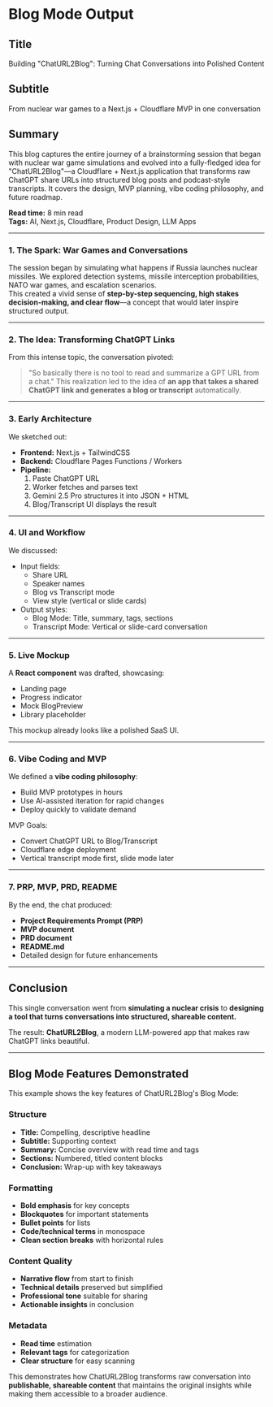 # Blog Mode Output

## Title
Building "ChatURL2Blog": Turning Chat Conversations into Polished Content

## Subtitle
From nuclear war games to a Next.js + Cloudflare MVP in one conversation

## Summary
This blog captures the entire journey of a brainstorming session that began with nuclear war game simulations and evolved into a fully-fledged idea for "ChatURL2Blog"—a Cloudflare + Next.js application that transforms raw ChatGPT share URLs into structured blog posts and podcast-style transcripts. It covers the design, MVP planning, vibe coding philosophy, and future roadmap.

**Read time:** 8 min read  
**Tags:** AI, Next.js, Cloudflare, Product Design, LLM Apps

---

### 1. The Spark: War Games and Conversations
The session began by simulating what happens if Russia launches nuclear missiles. We explored detection systems, missile interception probabilities, NATO war games, and escalation scenarios.  
This created a vivid sense of **step-by-step sequencing, high stakes decision-making, and clear flow**—a concept that would later inspire structured output.

---

### 2. The Idea: Transforming ChatGPT Links
From this intense topic, the conversation pivoted:
> "So basically there is no tool to read and summarize a GPT URL from a chat."
This realization led to the idea of **an app that takes a shared ChatGPT link and generates a blog or transcript** automatically.  

---

### 3. Early Architecture
We sketched out:
- **Frontend:** Next.js + TailwindCSS
- **Backend:** Cloudflare Pages Functions / Workers
- **Pipeline:**
  1. Paste ChatGPT URL
  2. Worker fetches and parses text
  3. Gemini 2.5 Pro structures it into JSON + HTML
  4. Blog/Transcript UI displays the result

---

### 4. UI and Workflow
We discussed:
- Input fields:
  - Share URL
  - Speaker names
  - Blog vs Transcript mode
  - View style (vertical or slide cards)
- Output styles:
  - Blog Mode: Title, summary, tags, sections
  - Transcript Mode: Vertical or slide-card conversation

---

### 5. Live Mockup
A **React component** was drafted, showcasing:
- Landing page
- Progress indicator
- Mock BlogPreview
- Library placeholder

This mockup already looks like a polished SaaS UI.

---

### 6. Vibe Coding and MVP
We defined a **vibe coding philosophy**:
- Build MVP prototypes in hours
- Use AI-assisted iteration for rapid changes
- Deploy quickly to validate demand

MVP Goals:
- Convert ChatGPT URL to Blog/Transcript
- Cloudflare edge deployment
- Vertical transcript mode first, slide mode later

---

### 7. PRP, MVP, PRD, README
By the end, the chat produced:
- **Project Requirements Prompt (PRP)**
- **MVP document**
- **PRD document**
- **README.md**
- Detailed design for future enhancements

---

## Conclusion
This single conversation went from **simulating a nuclear crisis** to **designing a tool that turns conversations into structured, shareable content.**

The result: **ChatURL2Blog**, a modern LLM-powered app that makes raw ChatGPT links beautiful.

---

## Blog Mode Features Demonstrated

This example shows the key features of ChatURL2Blog's Blog Mode:

### **Structure**
- **Title:** Compelling, descriptive headline
- **Subtitle:** Supporting context
- **Summary:** Concise overview with read time and tags
- **Sections:** Numbered, titled content blocks
- **Conclusion:** Wrap-up with key takeaways

### **Formatting**
- **Bold emphasis** for key concepts
- **Blockquotes** for important statements
- **Bullet points** for lists
- **Code/technical terms** in monospace
- **Clean section breaks** with horizontal rules

### **Content Quality**
- **Narrative flow** from start to finish
- **Technical details** preserved but simplified
- **Professional tone** suitable for sharing
- **Actionable insights** in conclusion

### **Metadata**
- **Read time** estimation
- **Relevant tags** for categorization
- **Clear structure** for easy scanning

This demonstrates how ChatURL2Blog transforms raw conversation into **publishable, shareable content** that maintains the original insights while making them accessible to a broader audience. 